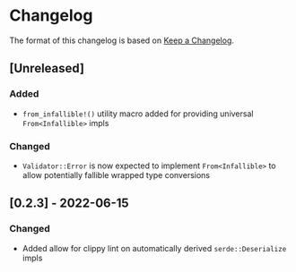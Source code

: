 # Changelog

The format of this changelog is based on [Keep a Changelog](https://keepachangelog.com/en/1.0.0/).

## [Unreleased]

### Added

- `from_infallible!()` utility macro added for providing universal `From<Infallible>` impls

### Changed

- `Validator::Error` is now expected to implement `From<Infallible>` to allow potentially
  fallible wrapped type conversions

[#15]: https://github.com/neoeinstein/aliri_braid/pull/15

## [0.2.3] - 2022-06-15

### Changed

- Added allow for clippy lint on automatically derived `serde::Deserialize` impls

<!--markdownlint-disable-file MD024 -->
